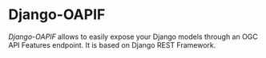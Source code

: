 # Django-OAPIF

*Django-OAPIF* allows to easily expose your Django models through an OGC API Features endpoint.
It is based on Django REST Framework.
